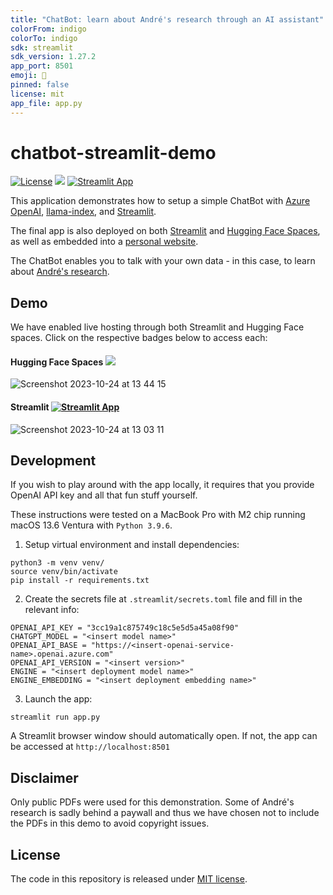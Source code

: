 ```yaml
---
title: "ChatBot: learn about André's research through an AI assistant"
colorFrom: indigo
colorTo: indigo
sdk: streamlit
sdk_version: 1.27.2
app_port: 8501
emoji: 💬
pinned: false
license: mit
app_file: app.py
---
```


# chatbot-streamlit-demo

[![License](https://img.shields.io/badge/License-MIT-green.svg)](https://opensource.org/licenses/MIT)
<a target="_blank" href="https://huggingface.co/spaces/andreped/AeroPath"><img src="https://img.shields.io/badge/🤗%20Hugging%20Face-Spaces-yellow.svg"></a>
[![Streamlit App](https://static.streamlit.io/badges/streamlit_badge_black_white.svg)](https://chatbot-app-demo.streamlit.app)

This application demonstrates how to setup a simple ChatBot with [Azure OpenAI](https://azure.microsoft.com/en-us/products/ai-services/openai-service), [llama-index](https://docs.llamaindex.ai/en/stable/), and [Streamlit](https://streamlit.io).

The final app is also deployed on both [Streamlit](https://chatbot-app-demo.streamlit.app) and [Hugging Face Spaces](https://huggingface.co/spaces/andreped/chatbot-streamlit-demo), as well as embedded into a [personal website](https://andreped.github.io/demos/2023/chatbot/).

The ChatBot enables you to talk with your own data - in this case, to learn about [André's research](https://scholar.google.com/citations?user=U20zUHQAAAAJ).

## Demo

We have enabled live hosting through both Streamlit and Hugging Face spaces. Click on the respective badges below to access each:

#### Hugging Face Spaces <a target="_blank" href="https://huggingface.co/spaces/andreped/AeroPath"><img src="https://img.shields.io/badge/🤗%20Hugging%20Face-Spaces-yellow.svg"></a>

![Screenshot 2023-10-24 at 13 44 15](https://github.com/andreped/chatbot-streamlit-demo/assets/29090665/610ed8f1-39e9-4842-ab5b-93847678812c)

#### Streamlit [![Streamlit App](https://static.streamlit.io/badges/streamlit_badge_black_white.svg)](https://chatbot-app-demo.streamlit.app)

![Screenshot 2023-10-24 at 13 03 11](https://github.com/andreped/chatbot-streamlit-demo/assets/29090665/ba82787a-71fc-4d6c-9ae0-c11417df2841)

## Development

If you wish to play around with the app locally, it requires that you provide OpenAI API key and all that fun stuff yourself.

These instructions were tested on a MacBook Pro with M2 chip running macOS 13.6 Ventura with `Python 3.9.6`.

1. Setup virtual environment and install dependencies:
```
python3 -m venv venv/
source venv/bin/activate
pip install -r requirements.txt
```

2. Create the secrets file at `.streamlit/secrets.toml` file and fill in the relevant info:
```
OPENAI_API_KEY = "3cc19a1c875749c18c5e5d5a45a08f90"
CHATGPT_MODEL = "<insert model name>"
OPENAI_API_BASE = "https://<insert-openai-service-name>.openai.azure.com"
OPENAI_API_VERSION = "<insert version>"
ENGINE = "<insert deployment model name>"
ENGINE_EMBEDDING = "<insert deployment embedding name>"
```

3. Launch the app:
```
streamlit run app.py
```

A Streamlit browser window should automatically open. If not, the app can be accessed at `http://localhost:8501`

## Disclaimer

Only public PDFs were used for this demonstration. Some of André's research is sadly behind a paywall and thus we have chosen not to include the PDFs in this demo to avoid copyright issues.

## License

The code in this repository is released under [MIT license](https://github.com/andreped/chatbot-streamlit-demo/blob/main/LICENSE).
